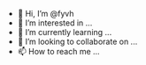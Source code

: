 - 👋 Hi, I’m @fyvh
- 👀 I’m interested in ...
- 🌱 I’m currently learning ...
- 💞️ I’m looking to collaborate on ...
- 📫 How to reach me ...

<!---
fyvh/fyvh is a ✨ special ✨ repository because its `README.md` (this file) appears on your GitHub profile.
You can click the Preview link to take a look at your changes.
--->
